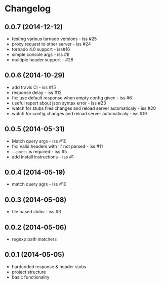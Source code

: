 # Changelog

## 0.0.7 (2014-12-12)

- testing various tornado versions - iss #25
- proxy request to other server - iss #24
- tornado 4.0 support - iss#16
- simple console args - iss #8
- multiple header support - #26

## 0.0.6 (2014-10-29)

- add travis CI - iss #15
- response delay - iss #12
- fix: use default response when empty config given - iss #6
- useful report about json syntax error - iss #23
- watch for stubs files changes and reload server automaticaly  - iss #20
- watch for config changes and reload server automaticaly - iss #19

## 0.0.5 (2014-05-31)

- Match query args - iss #10
- fix: Valid headers with ':' not parsed  - iss #11
- `--ports` is required - iss #5
- add install instructions - iss #1

## 0.0.4 (2014-05-19)

- match query agrs - iss #10

## 0.0.3 (2014-05-08)

- file based stubs - iss #3

## 0.0.2 (2014-05-06)

- regexp path matchers

## 0.0.1 (2014-05-05)

- hardcoded response & header stubs
- project structure
- basic functionality

